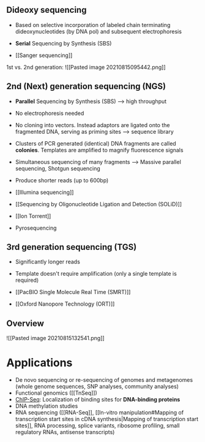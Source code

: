 ## Dideoxy sequencing

- Based on selective incorporation of labeled chain terminating dideoxynucleotides (by DNA pol) and subsequent electrophoresis
- __Serial__ Sequencing by Synthesis (SBS)

- [[Sanger sequencing]]

1st vs. 2nd generation:
![[Pasted image 20210815095442.png]]
## 2nd (Next) generation sequencing (NGS)
- __Parallel__ Sequencing by Synthesis (SBS) --> high throughput
- No electrophoresis needed
- No cloning into vectors. Instead adaptors are ligated onto the fragmented DNA, serving as priming sites --> sequence library
- Clusters of PCR generated (identical) DNA fragments are called __colonies__. Templates are amplified to magnify fluorescence signals
- Simultaneous sequencing of many fragments --> Massive parallel sequencing, Shotgun sequencing
- Produce shorter reads (up to 600bp)


- [[Illumina sequencing]]
- [[Sequencing by Oligonucleotide Ligation and Detection (SOLiD)]]
- [[Ion Torrent]]
- Pyrosequencing
## 3rd generation sequencing (TGS)
- Significantly longer reads
- Template doesn't require amplification (only a single template is required)


- [[PacBIO Single Molecule Real Time (SMRT)]]
- [[Oxford Nanopore Technology (ORT)]]


## Overview
![[Pasted image 20210815132541.png]]

# Applications
- De novo sequencing or re-sequencing of genomes and metagenomes (whole genome sequences, SNP analyses, community analyses)
- Functional genomics ([[TnSeq]])
- [ChIP-Seq](https://www.wikiwand.com/en/ChIP_sequencing): Localization of binding sites for __DNA-binding proteins__
- DNA methylation studies 
- RNA sequencing ([[RNA-Seq]], [[In-vitro manipulation#Mapping of transcription start sites in cDNA synthesis|Mapping of transcription start sites]], RNA processing, splice variants, ribosome profiling, small regulatory RNAs, antisense transcripts)